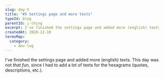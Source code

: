 ```yaml
---
slug: day-5
title: "#5 Settings page and more texts"
typeId: blog
parentId: i-ching
excerpt: I've finished the settings page and added more (english) texts.
createdAt: 2020-12-18
termsMap:
  category:
    - dev-log
---
```


I've finished the settings page and added more (english) texts. This day was not _that fun_, since I had to add a lot of texts for the hexagrams (quotes, descriptions, etc.).
